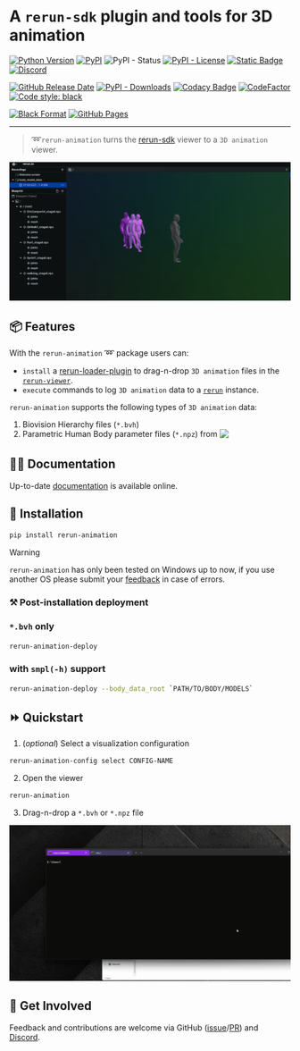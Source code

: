 #  A `rerun-sdk` plugin and tools for 3D animation

[![Python Version](https://img.shields.io/pypi/pyversions/rerun-animation.svg)](https://pypi.org/project/rerun-animation)
[![PyPI](https://img.shields.io/pypi/v/rerun-animation.svg)](https://pypi.org/project/rerun-animation)
![PyPI - Status](https://img.shields.io/pypi/status/rerun-animation)
[![PyPI - License](https://img.shields.io/pypi/l/rerun-animation)](https://github.com/moverseai/rerun-animation/blob/main/LICENSE)
[![Static Badge](https://img.shields.io/badge/docs-link-8A2BE2?style=flat&link=https%3A%2F%2Fmoverseai.github.io%2Frerun-animation%2F)](https://moverseai.github.io/rerun-animation/)
[![Discord](https://dcbadge.limes.pink/api/server/bQc7B6qSPd?style=flat)](https://discord.gg/bQc7B6qSPd)
<!-- [![Discord2](https://img.shields.io/badge/server-7289DA?logo=discord&logoColor=white&label=discord)](https://discord.gg/bQc7B6qSPd) -->
<!-- <a href="https://discord.gg/bQc7B6qSPd"><img src="https://img.shields.io/discord/1069970354937806970?logo=discord&logoColor=violet&label=discord" alt="Active Discord Server Users"/></a> -->

[![GitHub Release Date](https://img.shields.io/github/release-date/moverseai/rerun-animation)](https://github.com/moverseai/rerun-animation/releases)
[![PyPI - Downloads](https://img.shields.io/pypi/dm/rerun-animation?style=plastic&logo=python&logoColor=magenta&color=magenta&link=https%3A%2F%2Fpypi.org%2Fproject%2Frerun-animation%2F)](https://pypi.org/project/rerun-animation/)
[![Codacy Badge](https://app.codacy.com/project/badge/Grade/ace5cb2d5105429da91010170445d4c6)](https://app.codacy.com/gh/moverseai/rerun-animation/dashboard)
[![CodeFactor](https://www.codefactor.io/repository/github/moverseai/rerun-animation/badge)](https://www.codefactor.io/repository/github/moverseai/rerun-animation)
[![Code style: black](https://img.shields.io/badge/code%20style-black-000000.svg)](https://github.com/psf/black)
<!-- [![Downloads](https://static.pepy.tech/badge/rerun-animation)](https://pepy.tech/project/rerun-animation) -->

[![Black Format](https://github.com/moverseai/rerun-animation/actions/workflows/black.yaml/badge.svg)](https://github.com/moverseai/rerun-animation/actions/workflows/black.yaml)
[![GitHub Pages](https://github.com/moverseai/rerun-animation/actions/workflows/gh-pages.yaml/badge.svg)](https://github.com/moverseai/rerun-animation/actions/workflows/gh-pages.yaml)
___

<!-- [![Downloads](https://static.pepy.tech/badge/rerun-animation/month)](https://pepy.tech/project/rerun-animation) -->


> ➿`rerun-animation` turns the [rerun-sdk](https://www.rerun.io) viewer to a `3D animation` viewer.

![intro](https://github.com/moverseai/rerun-animation/raw/main/docs/assets/gif/rerun_animation_amass_multi.gif)

## 📦 Features

With the `rerun-animation` ➿ package users can:
- `install` a [rerun-loader-plugin](https://rerun.io/blog/data-loaders) to drag-n-drop  `3D animation` files in the [`rerun-viewer`](https://rerun.io/docs/reference/viewer/overview).
- `execute` commands to log `3D animation` data to a [`rerun`](https://www.rerun.io) instance.

`rerun-animation`  supports the following types of `3D animation` data:
1. Biovision Hierarchy files (`*.bvh`)
2. Parametric Human Body parameter files (`*.npz`) from <a style="display: inline;" href="https://meshcapade.com/"><img src="https://meshcapade.com/images/meshcapade_logo_white.svg" width=120 style="display: inline;vertical-align:middle;horizontal-align:top;margin:0px 0px 5px 0px"></a> 

<!-- ☘️ 🌟 📣 💼 💾 👩‍💻 🎯 🥇 👑 💯 🏆 🎉 ⚡ 🔥 🐍 📌 📈 📝 🧩 📄 📖 🚀 📚 💡 🤝 🤍 💚 🧱 ⚙️ 🔗 ⭐ 📦 📰 🛠 🎁 ⏳ 🎓 👋 ✨ 🧮 ✅ 👀 -->

## 👩‍💻 Documentation

Up-to-date [documentation](https://moverseai.github.io/rerun-animation/docs/) is available online. 


## 💾 Installation

```sh
pip install rerun-animation
```

> [!WARNING]  
> `rerun-animation` has only been tested on Windows up to now, if you use another OS please submit your [feedback](#-get-involved) in case of errors.

### ⚒ Post-installation deployment

### `*.bvh` only
```sh
rerun-animation-deploy
```

### with `smpl(-h)` support

```sh
rerun-animation-deploy --body_data_root `PATH/TO/BODY/MODELS`
```

## ⏩ Quickstart

1. (_optional_) Select a visualization configuration
```sh
rerun-animation-config select CONFIG-NAME
```
2. Open the viewer
```sh
rerun-animation
```
3. Drag-n-drop a `*.bvh` or `*.npz` file

![quick-start](https://github.com/moverseai/rerun-animation/raw/main/docs/assets/gif/rerun_animation_quick_start.gif)


## 🤝 Get Involved

Feedback and contributions are welcome via GitHub ([issue](https://github.com/moverseai/rerun-animation/issues/new)/[PR](https://github.com/moverseai/rerun-animation/compare)) and [Discord](https://discord.gg/bQc7B6qSPd).